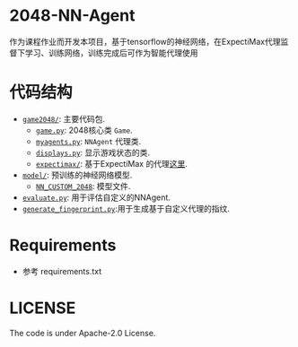 # 2048-NN-Agent
作为课程作业而开发本项目，基于tensorflow的神经网络，在ExpectiMax代理监督下学习、训练网络，训练完成后可作为智能代理使用

# 代码结构
* [`game2048/`](game2048/): 主要代码包.
    * [`game.py`](game2048/game.py): 2048核心类 `Game`.
    * [`myagents.py`](game2048/myagents.py): `NNAgent` 代理类.
    * [`displays.py`](game2048/displays.py): 显示游戏状态的类.
    * [`expectimax/`](game2048/expectimax): 基于ExpectiMax 的代理[这里](https://github.com/nneonneo/2048-ai).
* [`model/`](model/): 预训练的神经网络模型.
    * [`NN_CUSTOM_2048`](model/NN_CUSTOM_2048): 模型文件. 
* [`evaluate.py`](evaluate.py): 用于评估自定义的NNAgent.
* [`generate_fingerprint.py`](generate_fingerprint.py):用于生成基于自定义代理的指纹.

# Requirements
* 参考 requirements.txt

# LICENSE
The code is under Apache-2.0 License.
